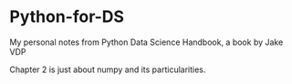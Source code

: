 # Python-for-DS
My personal notes from Python Data Science Handbook, a book by Jake VDP

Chapter 2 is just about numpy and its particularities.
